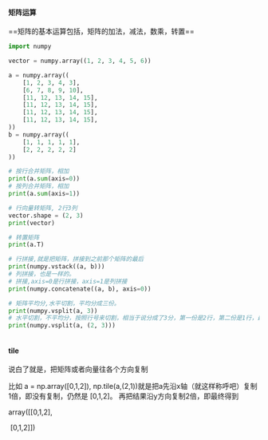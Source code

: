 #### 矩阵运算

==矩阵的基本运算包括，矩阵的加法，减法，数乘，转置==

```python
import numpy

vector = numpy.array((1, 2, 3, 4, 5, 6))

a = numpy.array((
    [1, 2, 3, 4, 3],
    [6, 7, 8, 9, 10],
    [11, 12, 13, 14, 15],
    [11, 12, 13, 14, 15],
    [11, 12, 13, 14, 15],
    [11, 12, 13, 14, 15],
))
b = numpy.array((
    [1, 1, 1, 1, 1],
    [2, 2, 2, 2, 2]
))

# 按行合并矩阵，相加
print(a.sum(axis=0))
# 按列合并矩阵，相加
print(a.sum(axis=1))

# 行向量转矩阵, 2行3列
vector.shape = (2, 3)
print(vector)

# 转置矩阵
print(a.T)

# 行拼接,就是把矩阵，拼接到之前那个矩阵的最后
print(numpy.vstack((a, b)))
# 列拼接，也是一样的。
# 拼接,axis=0是行拼接，axis=1是列拼接
print(numpy.concatenate((a, b), axis=0))

# 矩阵平均分,水平切割，平均分成三份。
print(numpy.vsplit(a, 3))
# 水平切割，不平均分，按照行号来切割，相当于说分成了3分，第一份是2行，第二份是1行，最后一个就是到末尾
print(numpy.vsplit(a, (2, 3)))



```



#### tile

说白了就是，把矩阵或者向量往各个方向复制

比如 a = np.array([0,1,2]),    np.tile(a,(2,1))就是把a先沿x轴（就这样称呼吧）复制1倍，即没有复制，仍然是 [0,1,2]。 再把结果沿y方向复制2倍，即最终得到

 array([[0,1,2],

​             [0,1,2]])